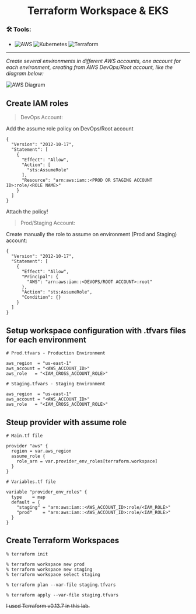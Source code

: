 <h1 align="center"> 
	Terraform Workspace & EKS
</h1>

### 🛠 Tools:
- ![AWS](https://img.shields.io/badge/-AWS-232F3E?&logo=amazon%20aws&logoColor=FFFFFF) ![Kubernetes](https://img.shields.io/badge/-Kubernetes-326CE5?&logo=kubernetes&logoColor=FFFFFF) ![Terraform](https://img.shields.io/badge/-Terraform-623CE4?&logo=terraform&logoColor=FFFFF)

---

*Create several environments in different AWS accounts, one account for each environment, creating from AWS DevOps/Root account, like the diagram below:*

![AWS Diagram](https://user-images.githubusercontent.com/35708820/117672283-b3c21e00-b177-11eb-8208-d3a005dfea3d.png)

## Create IAM roles

> DevOps Account:

Add the assume role policy on DevOps/Root account
```
{
  "Version": "2012-10-17",
  "Statement": [
    {
      "Effect": "Allow",
      "Action": [
        "sts:AssumeRole"
      ],
      "Resource": "arn:aws:iam::<PROD OR STAGING ACCOUNT ID>:role/<ROLE NAME>"
    }
  ]
}

```
Attach the policy!

> Prod/Staging Account:

Create manually the role to assume on environment (Prod and Staging) account:

```
{
  "Version": "2012-10-17",
  "Statement": [
    {
      "Effect": "Allow",
      "Principal": {
        "AWS": "arn:aws:iam::<DEVOPS/ROOT ACCOUNT>:root"
      },
      "Action": "sts:AssumeRole",
      "Condition": {}
    }
  ]
}

```

## Setup workspace configuration with .tfvars files for each environment

```
# Prod.tfvars - Production Environment

aws_region  = "us-east-1"
aws_account = "<AWS_ACCOUNT_ID>"
aws_role   = "<IAM_CROSS_ACCOUNT_ROLE>"
```
```
# Staging.tfvars - Staging Environment

aws_region  = "us-east-1"
aws_account = "<AWS_ACCOUNT_ID>"
aws_role   = "<IAM_CROSS_ACCOUNT_ROLE>"
```

## Steup provider with assume role
```
# Main.tf file

provider "aws" {
  region = var.aws_region
  assume_role {
    role_arn = var.provider_env_roles[terraform.workspace]
  }
}
```
```
# Variables.tf file

variable "provider_env_roles" {
  type    = map
  default = {
    "staging" = "arn:aws:iam::<AWS_ACCOUNT_ID>:role/<IAM_ROLE>"
    "prod"    = "arn:aws:iam::<AWS_ACCOUNT_ID>:role/<IAM_ROLE>"
  }
}
```

## Create Terraform Workspaces
```
% terraform init

% terraform workspace new prod
% terraform workspace new staging
% terraform workspace select staging

% terraform plan --var-file staging.tfvars

% terraform apply --var-file staging.tfvars
```

~~I used Terraform v0.13.7 in this lab.~~
